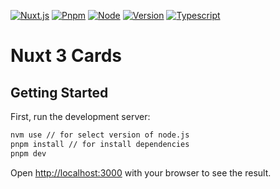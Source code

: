 [![Nuxt.js](https://img.shields.io/badge/Nuxt-3.9.3-purple.svg)](https://shields.io/) [![Pnpm](https://img.shields.io/badge/Pnpm-8.14.0-blue.svg)](https://shields.io/) [![Node](https://img.shields.io/badge/Node-18.17.0-green.svg)](https://shields.io/) [![Version](https://img.shields.io/badge/Version-dev-red.svg)](https://shields.io/) [![Typescript](https://img.shields.io/badge/Compiler-Typescript-0000ff.svg)](https://shields.io/)
# Nuxt 3 Cards

## Getting Started

First, run the development server:

```bash
nvm use // for select version of node.js
pnpm install // for install dependencies 
pnpm dev
```

Open [http://localhost:3000](http://localhost:3000) with your browser to see the result.
